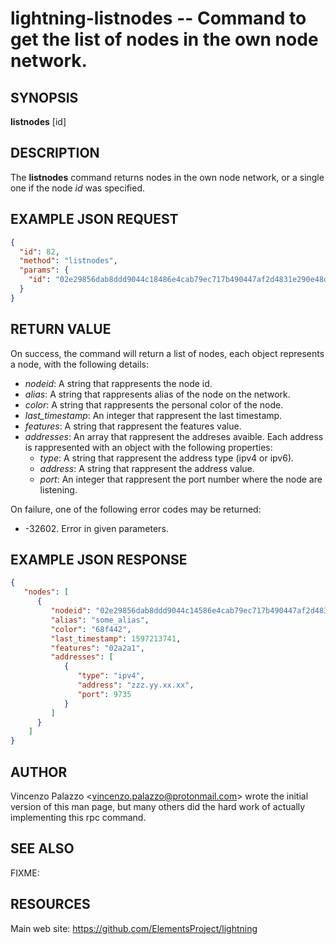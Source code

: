 lightning-listnodes -- Command to get the list of nodes in the own node network.
============================================================

SYNOPSIS
--------

**listnodes** \[id\]

DESCRIPTION
-----------

The **listnodes** command returns nodes in the own node network, or a single one if the node *id* was specified.

EXAMPLE JSON REQUEST
------------
```json
{
  "id": 82,
  "method": "listnodes",
  "params": {
    "id": "02e29856dab8ddd9044c18486e4cab79ec717b490447af2d4831e290e48d57638a"
  }
}
```

RETURN VALUE
------------

On success, the command will return a list of nodes, each object represents a node, with the following details:

- *nodeid*: A string that rappresents the node id.
- *alias*: A string that rappresents alias of the node on the network.
- *color*: A string that rappresents the personal color of the node.
- *last_timestamp*: An integer that rappresent the last timestamp.
- *features*: A string that rappresent the features value.
- *addresses*: An array that rappresent the addreses avaible. Each address is rappresented with an object with the following properties:
  - *type*: A string that rappresent the address type (ipv4 or ipv6).
  - *address*: A string that rappresent the address value.
  - *port*: An integer that rappresent the port number where the node are listening.
  
On failure, one of the following error codes may be returned:
 
- -32602. Error in given parameters.

EXAMPLE JSON RESPONSE
-----
```json
{
   "nodes": [
      {
         "nodeid": "02e29856dab8ddd9044c14586e4cab79ec717b490447af2d4831e290e48d58638a",
         "alias": "some_alias",
         "color": "68f442",
         "last_timestamp": 1597213741,
         "features": "02a2a1",
         "addresses": [
            {
               "type": "ipv4",
               "address": "zzz.yy.xx.xx",
               "port": 9735
            }
         ]
      }
    ]
}
```


AUTHOR
------

Vincenzo Palazzo <<vincenzo.palazzo@protonmail.com>> wrote the initial version of this man page, but many others did the hard work of actually implementing this rpc command.

SEE ALSO
--------

FIXME: 

RESOURCES
---------

Main web site: <https://github.com/ElementsProject/lightning>
